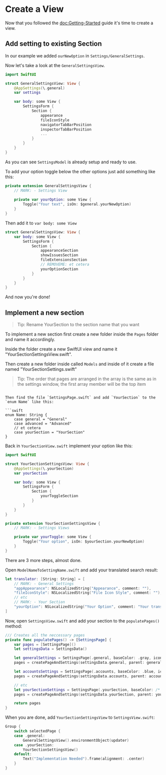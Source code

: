 # Create a View

Now that you followed the <doc:Getting-Started> guide it's time to create a view.

## Add setting to existing Section

In our example we added `ourNewOption` in ``Settings/GeneralSettings``.

Now let's take a look at the ``GeneralSettingsView``.

```swift
import SwiftUI

struct GeneralSettingsView: View {
    @AppSettings(\.general)
    var settings

    var body: some View {
        SettingsForm {
            Section {
                appearance
                fileIconStyle
                navigatorTabBarPosition
                inspectorTabBarPosition
                ...
            }
        }
    }
}
```

As you can see ``SettingsModel`` is already setup and ready to use.

To add your option toggle below the other options just add something like this:

```swift
private extension GeneralSettingsView {
    // MARK: - Settings View
    
    private var yourOption: some View {
        Toggle("Your text", isOn: $general.yourNewOption)
    }
}
```

Then add it to `var body: some View`

```swift
struct GeneralSettingsView: View {
    var body: some View {
        SettingsForm {
            Section {
                appearanceSection
                showIssuesSection
                fileExtensionsSection
                // REMOVEME: et cetera
                yourOptionSection
            }
        }
    }
}
```

And now you're done!

## Implement a new section

> Tip: Rename YourSection to the section name that you want

To implement a new section first create a new folder inside the `Pages` folder and name it accordingly.

Inside the folder create a new SwiftUI view and name it "YourSectionSettingsView.swift".

Then create a new folder inside called `Models` and inside of it create a file named "YourSectionSettings.swift"


> Tip: The order that pages are arranged in the array is the same as in the settings window, the first array member will be the top item
```

Then find the file `SettingsPage.swift` and add `YourSection` to the `enum Name` like this:

```swift
enum Name: String {
    case general = "General"
    case advanced = "Advanced"
    // et cetera
    case yourSection = "YourSection"
}
```

Back in `YourSectionView.swift` implement your option like this:

```swift
import SwiftUI

struct YourSectionSettingsView: View {
    @AppSettings(\.yourSection)
    var yourSection

    var body: some View {
        SettingsForm {
            Section {
                yourToggleSection
            }
        }
    }
}

private extension YourSectionSettingsView {
    // MARK: - Settings Views

    private var yourToggle: some View {
        Toggle("Your option", isOn: $yourSection.yourNewOption)
    }
}
```

There are 3 more steps, almost done.

Open `ModelNameToSettingName.swift` and add your translated search result:

```swift
let translator: [String: String] = [
    // MARK: - General Settings
    "appAppearance": NSLocalizedString("Appearance", comment: ""),
    "fileIconStyle": NSLocalizedString("File Icon Style", comment: ""),
    // etc
    // MARK: - Your Section
    "yourOption": NSLocalizedString("Your Option", comment: "Your translation comment")
]
```

Now, open `SettingsView.swift` and add your section to the `populatePages()` method:

```swift
/// Creates all the neccessary pages
private func populatePages() -> [SettingsPage] {
    var pages = [SettingsPage]()
    let settingsData = SettingsData()

    let generalSettings = SettingsPage(.general, baseColor: .gray, icon: .system("gear"))
    pages = createPageAndSettings(settingsData.general, parent: generalSettings, prePages: pages)

    let accountsSettings = SettingsPage(.accounts, baseColor: .blue, icon: .system("at"))
    pages = createPageAndSettings(settingsData.accounts, parent: accountsSettings, prePages: pages)

    // etc
    let yourSectionSettings = SettingsPage(.yourSection, baseColor: /* add color here */, icon: /* add icon */)
    pages = createPageAndSettings(settingsData.yourSection, parent: yourSectionSettings, prePages: pages)

    return pages
}
```


When you are done, add `YourSectionSettingsView` to `SettingsView.swift`:

```swift
Group {
    switch selectedPage {
    case .general:
        GeneralSettingsView().environmentObject(updater)
    case .yourSection:
        YourSectionSettingsView()
    default:
        Text("Implementation Needed").frame(alignment: .center)
    }
}
```
